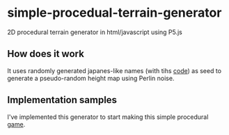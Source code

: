 # simple-procedual-terrain-generator
2D procedural terrain generator in html/javascript using P5.js

## How does it work
It uses randomly generated japanes-like names (with tihs [code](https://github.com/danielenapo/JapaneseNameGenerator.js)) as seed to generate a pseudo-random height map using Perlin noise.


## Implementation samples
I've implemented this generator to start making this simple procedural [game](https://github.com/danielenapo/2d-procedural-game).
